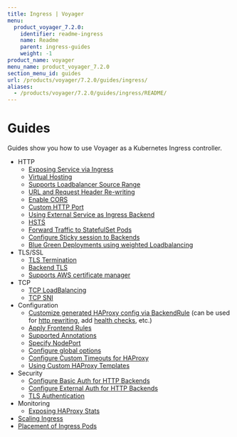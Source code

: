 ```yaml
---
title: Ingress | Voyager
menu:
  product_voyager_7.2.0:
    identifier: readme-ingress
    name: Readme
    parent: ingress-guides
    weight: -1
product_name: voyager
menu_name: product_voyager_7.2.0
section_menu_id: guides
url: /products/voyager/7.2.0/guides/ingress/
aliases:
  - /products/voyager/7.2.0/guides/ingress/README/
---
```


# Guides

Guides show you how to use Voyager as a Kubernetes Ingress controller.

- HTTP
  - [Exposing Service via Ingress](/products/voyager/7.2.0/guides/ingress/http/single-service)
  - [Virtual Hosting](/products/voyager/7.2.0/guides/ingress/http/virtual-hosting)
  - [Supports Loadbalancer Source Range](/products/voyager/7.2.0/guides/ingress/http/source-range)
  - [URL and Request Header Re-writing](/products/voyager/7.2.0/guides/ingress/http/rewrite-rules)
  - [Enable CORS](/products/voyager/7.2.0/guides/ingress/http/cors)
  - [Custom HTTP Port](/products/voyager/7.2.0/guides/ingress/http/custom-http-port)
  - [Using External Service as Ingress Backend](/products/voyager/7.2.0/guides/ingress/http/external-svc)
  - [HSTS](/products/voyager/7.2.0/guides/ingress/http/hsts)
  - [Forward Traffic to StatefulSet Pods](/products/voyager/7.2.0/guides/ingress/http/statefulset-pod)
  - [Configure Sticky session to Backends](/products/voyager/7.2.0/guides/ingress/http/sticky-session)
  - [Blue Green Deployments using weighted Loadbalancing](/products/voyager/7.2.0/guides/ingress/http/blue-green-deployment)
- TLS/SSL
  - [TLS Termination](/products/voyager/7.2.0/guides/ingress/tls/overview)
  - [Backend TLS](/products/voyager/7.2.0/guides/ingress/tls/backend-tls)
  - [Supports AWS certificate manager](/products/voyager/7.2.0/guides/ingress/tls/aws-cert-manager)
- TCP
  - [TCP LoadBalancing](/products/voyager/7.2.0/guides/ingress/tcp/overview)
  - [TCP SNI](/products/voyager/7.2.0/guides/ingress/tcp/tcp-sni)
- Configuration
  - [Customize generated HAProxy config via BackendRule](/products/voyager/7.2.0/guides/ingress/configuration/backend-rule) (can be used for [http rewriting](https://www.haproxy.com/doc/aloha/7.0/haproxy/http_rewriting.html), add [health checks](https://www.haproxy.com/doc/aloha/7.0/haproxy/healthchecks.html), etc.)
  - [Apply Frontend Rules](/products/voyager/7.2.0/guides/ingress/configuration/frontend-rule)
  - [Supported Annotations](/products/voyager/7.2.0/guides/ingress/configuration/annotations)
  - [Specify NodePort](/products/voyager/7.2.0/guides/ingress/configuration/node-port)
  - [Configure global options](/products/voyager/7.2.0/guides/ingress/configuration/default-options)
  - [Configure Custom Timeouts for HAProxy](/products/voyager/7.2.0/guides/ingress/configuration/default-timeouts)
  - [Using Custom HAProxy Templates](/products/voyager/7.2.0/guides/ingress/configuration/custom-templates)
- Security
  - [Configure Basic Auth for HTTP Backends](/products/voyager/7.2.0/guides/ingress/security/basic-auth)
  - [Configure External Auth for HTTP Backends](/products/voyager/7.2.0/guides/ingress/security/oauth)
  - [TLS Authentication](/products/voyager/7.2.0/guides/ingress/security/tls-auth)
- Monitoring
  - [Exposing HAProxy Stats](/products/voyager/7.2.0/guides/ingress/monitoring/haproxy-stats)
- [Scaling Ingress](/products/voyager/7.2.0/guides/ingress/scaling)
- [Placement of Ingress Pods](/products/voyager/7.2.0/guides/ingress/pod-placement)
